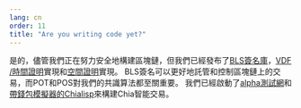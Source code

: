 ```yaml
---
lang: cn
order: 11
title: "Are you writing code yet?"
---
```


是的，儘管我們正在努力安全地構建區塊鏈，但我們已經發布了[BLS簽名庫](https://github.com/Chia-Network/bls-signatures)，[VDF /時間證明](https://github.com/Chia-Network/vdf-competition)實現和[空間證明](https://github.com/Chia-Network/proofofspace)實現。 BLS簽名可以更好地託管和控制區塊鏈上的交易，而POT和POS對我們的共識算法都至關重要。 我們已經啟動了[alpha測試網](https://www.chia.net/2019/11/26/alpha-release.en.html)和[帶錢包模擬器的Chialisp](https://www.chia.net/2019/11/27/chialisp.en.html)來構建Chia智能交易。
